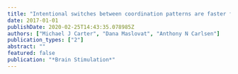 ```yaml
---
title: "Intentional switches between coordination patterns are faster following anodal-tDCS applied over the supplementary motor area"
date: 2017-01-01
publishDate: 2020-02-25T14:43:35.078985Z
authors: ["Michael J Carter", "Dana Maslovat", "Anthony N Carlsen"]
publication_types: ["2"]
abstract: ""
featured: false
publication: "*Brain Stimulation*"
---
```


